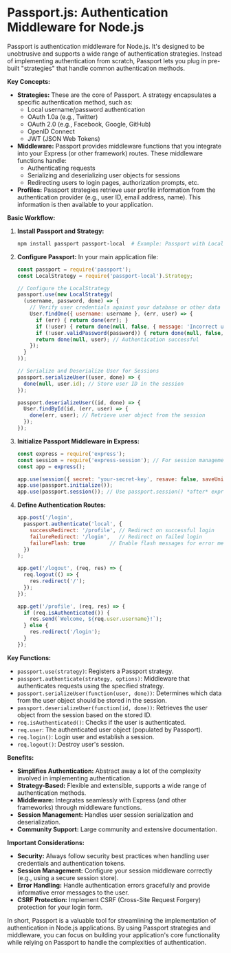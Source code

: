 # Passport.js: Authentication Middleware for Node.js

Passport is authentication middleware for Node.js. It's designed to be unobtrusive and supports a wide range of 
authentication strategies. Instead of implementing authentication from scratch, Passport lets you plug in pre-built 
"strategies" that handle common authentication methods.

**Key Concepts:**

*   **Strategies:** These are the core of Passport. A strategy encapsulates a specific authentication method, such as:
    *   Local username/password authentication
    *   OAuth 1.0a (e.g., Twitter)
    *   OAuth 2.0 (e.g., Facebook, Google, GitHub)
    *   OpenID Connect
    *   JWT (JSON Web Tokens)
*   **Middleware:** Passport provides middleware functions that you integrate into your Express (or other framework) 
        routes. These middleware functions handle:
    *   Authenticating requests
    *   Serializing and deserializing user objects for sessions
    *   Redirecting users to login pages, authorization prompts, etc.
*   **Profiles:** Passport strategies retrieve user profile information from the authentication provider (e.g., user ID,
    email address, name). This information is then available to your application.

**Basic Workflow:**

1.  **Install Passport and Strategy:**
    ```bash
    npm install passport passport-local  # Example: Passport with Local Strategy
    ```

2.  **Configure Passport:** In your main application file:

    ```javascript
    const passport = require('passport');
    const LocalStrategy = require('passport-local').Strategy;

    // Configure the LocalStrategy
    passport.use(new LocalStrategy(
      (username, password, done) => {
        // Verify user credentials against your database or other data source
        User.findOne({ username: username }, (err, user) => {
          if (err) { return done(err); }
          if (!user) { return done(null, false, { message: 'Incorrect username.' }); }
          if (!user.validPassword(password)) { return done(null, false, { message: 'Incorrect password.' }); }
          return done(null, user); // Authentication successful
        });
      }
    ));

    // Serialize and Deserialize User for Sessions
    passport.serializeUser((user, done) => {
      done(null, user.id); // Store user ID in the session
    });

    passport.deserializeUser((id, done) => {
      User.findById(id, (err, user) => {
        done(err, user); // Retrieve user object from the session
      });
    });
    ```

3.  **Initialize Passport Middleware in Express:**

    ```javascript
    const express = require('express');
    const session = require('express-session'); // For session management
    const app = express();

    app.use(session({ secret: 'your-secret-key', resave: false, saveUninitialized: false }));
    app.use(passport.initialize());
    app.use(passport.session()); // Use passport.session() *after* express-session
    ```

4.  **Define Authentication Routes:**

    ```javascript
    app.post('/login',
      passport.authenticate('local', {
        successRedirect: '/profile', // Redirect on successful login
        failureRedirect: '/login',   // Redirect on failed login
        failureFlash: true        // Enable flash messages for error messages
      })
    );

    app.get('/logout', (req, res) => {
      req.logout(() => {
        res.redirect('/');
      });
    });

    app.get('/profile', (req, res) => {
      if (req.isAuthenticated()) {
        res.send(`Welcome, ${req.user.username}!`);
      } else {
        res.redirect('/login');
      }
    });
    ```

**Key Functions:**

*   `passport.use(strategy)`: Registers a Passport strategy.
*   `passport.authenticate(strategy, options)`: Middleware that authenticates requests using the specified strategy.
*   `passport.serializeUser(function(user, done))`: Determines which data from the user object should be stored in the 
     session.
*   `passport.deserializeUser(function(id, done))`: Retrieves the user object from the session based on the stored ID.
*   `req.isAuthenticated()`: Checks if the user is authenticated.
*   `req.user`: The authenticated user object (populated by Passport).
* `req.login()`: Login user and establish a session.
* `req.logout()`: Destroy user's session.

**Benefits:**

*   **Simplifies Authentication:** Abstract away a lot of the complexity involved in implementing authentication.
*   **Strategy-Based:** Flexible and extensible, supports a wide range of authentication methods.
*   **Middleware:** Integrates seamlessly with Express (and other frameworks) through middleware functions.
*   **Session Management:** Handles user session serialization and deserialization.
*   **Community Support:** Large community and extensive documentation.

**Important Considerations:**

*   **Security:** Always follow security best practices when handling user credentials and authentication tokens.
*   **Session Management:** Configure your session middleware correctly (e.g., using a secure session store).
*   **Error Handling:** Handle authentication errors gracefully and provide informative error messages to the user.
*   **CSRF Protection:** Implement CSRF (Cross-Site Request Forgery) protection for your login form.

In short, Passport is a valuable tool for streamlining the implementation of authentication in Node.js applications. By
using Passport strategies and middleware, you can focus on building your application's core functionality while relying
on Passport to handle the complexities of authentication.
